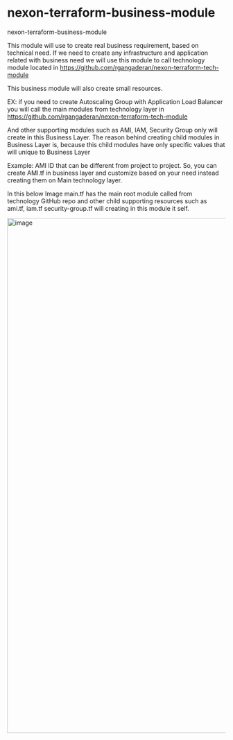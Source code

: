 # nexon-terraform-business-module

<!-- BEGIN_TF_DOCS -->
nexon-terraform-business-module

This module will use to create real business requirement, based on technical need.
If we need to create any infrastructure and application related with business need we will use this module to call technology module located in https://github.com/rgangaderan/nexon-terraform-tech-module

This business module will also create small resources.

EX: if you need to create Autoscaling Group with Application Load Balancer you will call the main modules from technology layer in https://github.com/rgangaderan/nexon-terraform-tech-module

And other supporting modules such as AMI, IAM, Security Group only will create in this Business Layer. The reason behind creating child modules in Business Layer is, because this child modules have only specific values that will unique to Business Layer

Example: AMI ID that can be different from project to project. So, you can create AMI.tf in business layer and customize based on your need instead creating them on Main technology layer. 

In this below Image main.tf has the main root module called from technology GitHub repo and other child supporting resources such as ami.tf, iam.tf security-group.tf will creating in this module it self.

<img width="1188" alt="image" src="https://user-images.githubusercontent.com/36160986/187963833-326ce065-9a7c-4907-86bc-9dd0d823090b.png">


<!-- END_TF_DOCS -->

